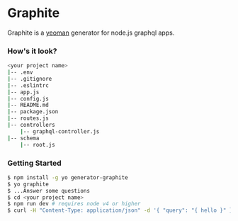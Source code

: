 # Graphite

Graphite is a [yeoman](http://yeoman.io) generator for node.js graphql apps.

### How's it look?

```bash
<your project name>
|-- .env
|-- .gitignore
|-- .eslintrc
|-- app.js
|-- config.js
|-- README.md
|-- package.json
|-- routes.js
|-- controllers
    |-- graphql-controller.js
|-- schema
    |-- root.js
```

### Getting Started

```bash
$ npm install -g yo generator-graphite
$ yo graphite
$ ...Answer some questions
$ cd <your project name>
$ npm run dev # requires node v4 or higher
$ curl -H "Content-Type: application/json" -d '{ "query": "{ hello }" }' localhost:3000/query
```
